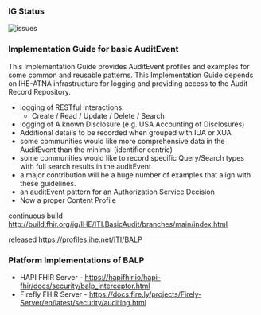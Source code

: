 <!--badges-->
### IG Status

![issues](https://img.shields.io/github/issues/IHE/ITI.BasicAudit)

<!--/badges-->

### Implementation Guide for basic AuditEvent 

This Implementation Guide provides AuditEvent profiles and examples for some common and reusable patterns. This Implementation Guide depends on IHE-ATNA infrastructure for logging and providing access to the Audit Record Repository. 
* logging of RESTful interactions. 
  * Create / Read / Update / Delete / Search
* logging of A known Disclosure (e.g. USA Accounting of Disclosures)
* Additional details to be recorded when grouped with IUA or XUA
* some communities would like more comprehensive data in the AuditEvent than the minimal (identifier centric)
* some communities would like to record specific Query/Search types with full search results in the auditEvent
* a major contribution will be a huge number of examples that align with these guidelines. 
* an auditEvent pattern for an Authorization Service Decision
* Now a proper Content Profile

continuous build http://build.fhir.org/ig/IHE/ITI.BasicAudit/branches/main/index.html

released https://profiles.ihe.net/ITI/BALP

### Platform Implementations of BALP

- HAPI FHIR Server - https://hapifhir.io/hapi-fhir/docs/security/balp_interceptor.html 
- Firefly FHIR Server - https://docs.fire.ly/projects/Firely-Server/en/latest/security/auditing.html 
